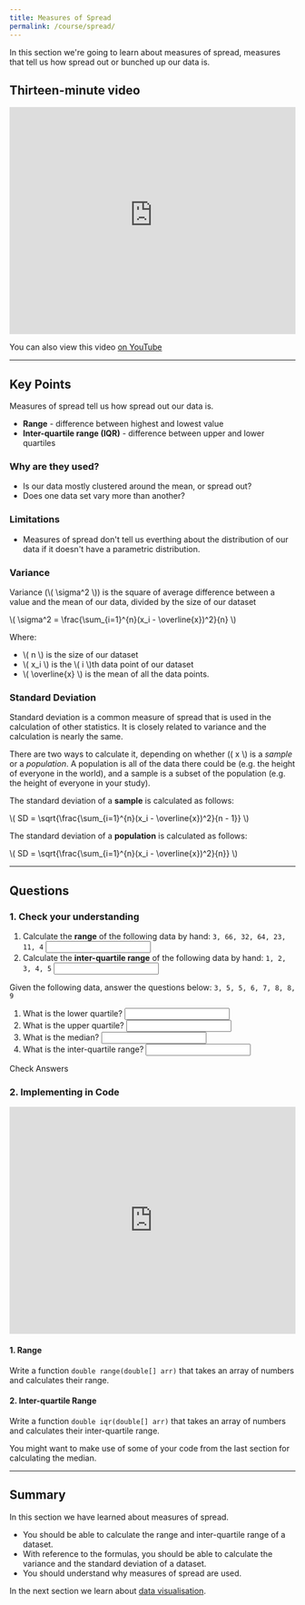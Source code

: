 ```yaml
---
title: Measures of Spread
permalink: /course/spread/
---
```


In this section we're going to learn about measures of spread, measures that tell us how spread out or bunched up our data is.

## Thirteen-minute video

<iframe width="100%" height="400px" src="https://www.youtube-nocookie.com/embed/a6u8GKgLIU4" frameborder="0" allow="accelerometer; autoplay; clipboard-write; encrypted-media; gyroscope; picture-in-picture" allowfullscreen></iframe>

You can also view this video [on YouTube](https://youtu.be/a6u8GKgLIU4)

---

<script src="https://polyfill.io/v3/polyfill.min.js?features=es6"></script>
<script id="MathJax-script" src="https://cdn.jsdelivr.net/npm/mathjax@3/es5/tex-mml-chtml.js"></script>


## Key Points

Measures of spread tell us how spread out our data is.

* **Range** - difference between highest and lowest value
* **Inter-quartile range (IQR)** - difference between upper and lower quartiles

### Why are they used?

* Is our data mostly clustered around the mean, or spread out?
* Does one data set vary more than another?

### Limitations

* Measures of spread don't tell us everthing about the distribution of our data if it doesn't have a parametric distribution.

### Variance

Variance (\\( \sigma^2 \\)) is the square of average difference between a value and the mean of our data, divided by the size of our dataset

<p class="math">\( \sigma^2 = \frac{\sum_{i=1}^{n}(x_i - \overline{x})^2}{n} \)</p>

Where:
* \\( n \\) is the size of our dataset
* \\( x_i \\) is the \\( i \\)th data point of our dataset
* \\( \overline{x} \\) is the mean of all the data points.

### Standard Deviation

Standard deviation is a common measure of spread that is used in the calculation of other statistics. It is closely related to variance and the calculation is nearly the same.

There are two ways to calculate it, depending on whether \(( x \\) is a _sample_ or a _population_. A population is all of the data there could be (e.g. the height of everyone in the world), and a sample is a subset of the population (e.g. the height of everyone in your study).

The standard deviation of a **sample** is calculated as follows:

<p class="math">\( SD = \sqrt{\frac{\sum_{i=1}^{n}(x_i - \overline{x})^2}{n - 1}} \)</p>

The standard deviation of a **population** is calculated as follows:

<p class="math">\( SD = \sqrt{\frac{\sum_{i=1}^{n}(x_i - \overline{x})^2}{n}} \)</p>


---

## Questions

### 1. Check your understanding

1. <label for ="q1">Calculate the **range** of the following data by hand: `3, 66, 32, 64, 23, 11, 4`</label> <input type="text" id="q1" data-answer="63"/> <span id="q1c" style="display:inline-block"></span>
2. <label for ="q2">Calculate the **inter-quartile range** of the following data by hand: `1, 2, 3, 4, 5`</label> <input type="text" id="q2" data-answer="2"/> <span id="q2c" style="display:inline-block"></span>

Given the following data, answer the questions below:  `3, 5, 5, 6, 7, 8, 8, 9`

1. <label for ="q3">What is the lower quartile?</label> <input type="text" id="q3" data-answer="5"/> <span id="q3c" style="display:inline-block"></span>
2. <label for ="q4">What is the upper quartile?</label> <input type="text" id="q4" data-answer="8"/> <span id="q4c" style="display:inline-block"></span>
3. <label for ="q5">What is the median?</label> <input type="text" id="q5" data-answer="6.5"/> <span id="q5c" style="display:inline-block"></span>
4. <label for ="q6">What is the inter-quartile range?</label> <input type="text" id="q6" data-answer="3"/> <span id="q6c" style="display:inline-block"></span>

<a class="btn btn-primary" type="submit" onClick="checkAnswers('q1', 'q2', 'q3', 'q4', 'q5', 'q6')">Check Answers</a>
<script src="/assets/check.js"></script>

### 2. Implementing in Code

<iframe height="400px" width="100%" src="https://repl.it/@davidgundry/MathsForCSDescriptiveStatsSpread?lite=true" scrolling="no" frameborder="no" allowtransparency="true" allowfullscreen="true" sandbox="allow-forms allow-pointer-lock allow-popups allow-same-origin allow-scripts allow-modals"></iframe>

#### 1. Range

Write a function `double range(double[] arr)` that takes an array of numbers and calculates their range.

#### 2. Inter-quartile Range

Write a function `double iqr(double[] arr)` that takes an array of numbers and calculates their inter-quartile range.

You might want to make use of some of your code from the last section for calculating the median.


---

## Summary

In this section we have learned about measures of spread.

* You should be able to calculate the range and inter-quartile range of a dataset.
* With reference to the formulas, you should be able to calculate the variance and the standard deviation of a dataset.
* You should understand why measures of spread are used.

In the next section we learn about [data visualisation](../data-visualisation/).